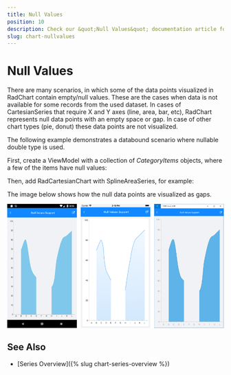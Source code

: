```yaml
---
title: Null Values
position: 10
description: Check our &quot;Null Values&quot; documentation article for Telerik Chart for Xamarin control.
slug: chart-nullvalues
---
```


# Null Values #

There are many scenarios, in which some of the data points visualized in RadChart contain empty/null values. These are the cases when data is not available for some records from the used dataset.
In cases of CartesianSeries that require X and Y axes (line, area, bar, etc), RadChart represents null data points with an empty space or gap. In case of other chart types (pie, donut) these data points are not visualized.
 
The following example demonstrates a databound scenario where nullable double type is used.

First, create a ViewModel with a collection of *CategoryItems* objects, where a few of the items have null values:

<snippet id='chart-nullvalues-viewmodel' />

Then, add RadCartesianChart with SplineAreaSeries, for example:

<snippet id='chart-nullvalues-xaml' />

The image below shows how the null data points are visualized as gaps.

![RadCartesianChart NullValues](images/chart-nullvalues.png)

## See Also

- [Series Overview]({% slug chart-series-overview %})

